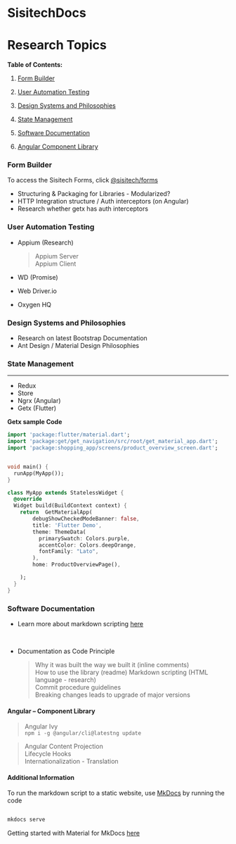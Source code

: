 # SisitechDocs
# Research Topics

**Table of Contents:**

1. [Form Builder](#form-builder)

1. [User Automation Testing](#user-automation-testing)

1. [Design Systems and Philosophies](#design-systems-philosophies)

1. [State Management](#state-management)

1. [Software Documentation](#software-documentation)

1. [ Angular Component Library](#angular-component-library)



### Form Builder

To access the Sisitech Forms, click [@sisitech/forms](./forms.md)

- Structuring & Packaging for Libraries - Modularized?
- HTTP Integration structure / Auth interceptors (on Angular)
- Research whether getx has auth interceptors
### User Automation Testing

- Appium (Research)
   >Appium Server  
   > Appium Client
   
- WD (Promise)  
- Web Driver.io  
- Oxygen HQ
### Design Systems and Philosophies

- Research on latest Bootstrap Documentation  
- Ant Design / Material Design Philosophies
 
### State Management
------
- Redux  
- Store  
- Ngrx (Angular)  
- Getx (Flutter)

**Getx sample Code**
```dart 
import 'package:flutter/material.dart';
import 'package:get/get_navigation/src/root/get_material_app.dart';
import 'package:shopping_app/screens/product_overview_screen.dart';


void main() {
  runApp(MyApp());
}

class MyApp extends StatelessWidget {
  @override
  Widget build(BuildContext context) {
    return  GetMaterialApp(
        debugShowCheckedModeBanner: false,
        title: 'Flutter Demo',
        theme: ThemeData(
          primarySwatch: Colors.purple,
          accentColor: Colors.deepOrange,
          fontFamily: "Lato",
        ),
        home: ProductOverviewPage(),

    );
  }
}
```
### Software Documentation

- Learn more about markdown scripting [here](./markdown.md)
 <br>
 
- Documentation as Code Principle
  > Why it was built the way we built it (inline comments)  
  > How to use the library (readme)
  > Markdown scripting (HTML language - research)  
  > Commit procedure guidelines  
  > Breaking changes leads to upgrade of major versions
	
#### Angular – Component Library
  > Angular Ivy  
  `npm i -g @angular/cli@latestng update`

  > Angular Content Projection  
  > Lifecycle Hooks  
  > Internationalization - Translation
 
#### Additional Information

To run the markdown script to a static website, use [MkDocs](https://www.mkdocs.org/) by running the code 

```md

mkdocs serve

```



Getting started with Material for MkDocs [here](https://squidfunk.github.io/mkdocs-material/getting-started/) 
